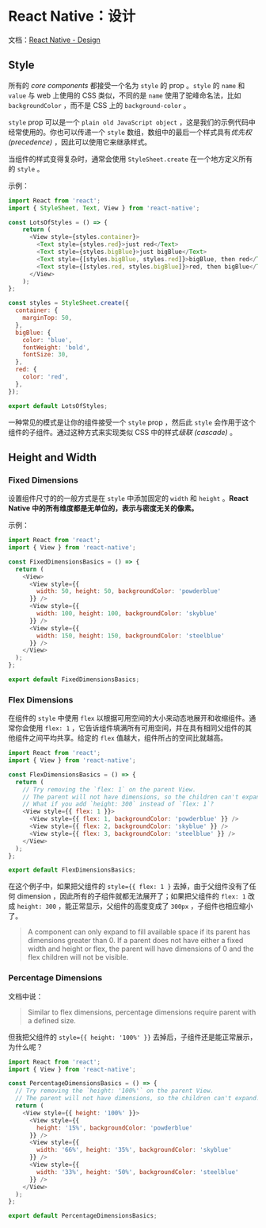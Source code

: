 # React Native：设计

文档：[React Native - Design](https://reactnative.dev/docs/style)

## Style

所有的 *core components* 都接受一个名为 `style` 的 prop 。`style` 的 `name` 和 `value` 与 web 上使用的 CSS 类似，不同的是 `name` 使用了驼峰命名法，比如 `backgroundColor` ，而不是 CSS 上的 `background-color` 。

`style` prop 可以是一个 `plain old JavaScript object` ，这是我们的示例代码中经常使用的。你也可以传递一个 `style` 数组，数组中的最后一个样式具有*优先权 (precedence)* ，因此可以使用它来继承样式。

当组件的样式变得复杂时，通常会使用 `StyleSheet.create` 在一个地方定义所有的 `style` 。

示例：

```javascript
import React from 'react';
import { StyleSheet, Text, View } from 'react-native';

const LotsOfStyles = () => {
    return (
      <View style={styles.container}>
        <Text style={styles.red}>just red</Text>
        <Text style={styles.bigBlue}>just bigBlue</Text>
        <Text style={[styles.bigBlue, styles.red]}>bigBlue, then red</Text>
        <Text style={[styles.red, styles.bigBlue]}>red, then bigBlue</Text>
      </View>
    );
};

const styles = StyleSheet.create({
  container: {
    marginTop: 50,
  },
  bigBlue: {
    color: 'blue',
    fontWeight: 'bold',
    fontSize: 30,
  },
  red: {
    color: 'red',
  },
});

export default LotsOfStyles;
```

一种常见的模式是让你的组件接受一个 `style` prop ，然后此 `style` 会作用于这个组件的子组件。通过这种方式来实现类似 CSS 中的样式*级联 (cascade)* 。

## Height and Width

### Fixed Dimensions

设置组件尺寸的的一般方式是在 `style` 中添加固定的 `width` 和 `height` 。**React Native 中的所有维度都是无单位的，表示与密度无关的像素。**

示例：

```javascript
import React from 'react';
import { View } from 'react-native';

const FixedDimensionsBasics = () => {
  return (
    <View>
      <View style={{
        width: 50, height: 50, backgroundColor: 'powderblue'
      }} />
      <View style={{
        width: 100, height: 100, backgroundColor: 'skyblue'
      }} />
      <View style={{
        width: 150, height: 150, backgroundColor: 'steelblue'
      }} />
    </View>
  );
};

export default FixedDimensionsBasics;
```

### Flex Dimensions

在组件的 `style` 中使用 `flex` 以根据可用空间的大小来动态地展开和收缩组件。通常你会使用 `flex: 1` ，它告诉组件填满所有可用空间，并在具有相同父组件的其他组件之间平均共享。给定的 `flex` 值越大，组件所占的空间比就越高。

```javascript
import React from 'react';
import { View } from 'react-native';

const FlexDimensionsBasics = () => {
  return (
    // Try removing the `flex: 1` on the parent View.
    // The parent will not have dimensions, so the children can't expand.
    // What if you add `height: 300` instead of `flex: 1`?
    <View style={{ flex: 1 }}>
      <View style={{ flex: 1, backgroundColor: 'powderblue' }} />
      <View style={{ flex: 2, backgroundColor: 'skyblue' }} />
      <View style={{ flex: 3, backgroundColor: 'steelblue' }} />
    </View>
  );
};

export default FlexDimensionsBasics;
```

在这个例子中，如果把父组件的 `style={{ flex: 1 }` 去掉，由于父组件没有了任何 dimension ，因此所有的子组件就都无法展开了；如果把父组件的 `flex: 1` 改成 `height: 300` ，能正常显示，父组件的高度变成了 `300px` ，子组件也相应缩小了。

> A component can only expand to fill available space if its parent has dimensions greater than 0. If a parent does not have either a fixed width and height or flex, the parent will have dimensions of 0 and the flex children will not be visible.

### Percentage Dimensions

文档中说：

> Similar to flex dimensions, percentage dimensions require parent with a defined size.

但我把父组件的 `style={{ height: '100%' }}` 去掉后，子组件还是能正常展示，为什么呢？

```javascript
import React from 'react';
import { View } from 'react-native';

const PercentageDimensionsBasics = () => {
  // Try removing the `height: '100%'` on the parent View.
  // The parent will not have dimensions, so the children can't expand.
  return (
    <View style={{ height: '100%' }}>
      <View style={{
        height: '15%', backgroundColor: 'powderblue'
      }} />
      <View style={{
        width: '66%', height: '35%', backgroundColor: 'skyblue'
      }} />
      <View style={{
        width: '33%', height: '50%', backgroundColor: 'steelblue'
      }} />
    </View>
  );
};

export default PercentageDimensionsBasics;
```
